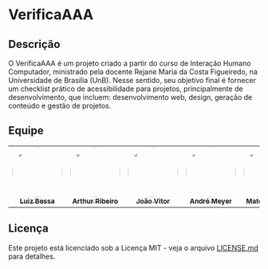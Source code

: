 # VerificaAAA

## Descrição

O VerificaAAA é um projeto criado a partir do curso de Interação Humano Computador, ministrado pela docente Rejane Maria da Costa Figueiredo, na Universidade de Brasília (UnB). Nesse sentido, seu objetivo final é fornecer um checklist prático de acessibilidade para projetos, principalmente de desenvolvimento, que incluem: desenvolvimento web, design, geração de conteúdo e gestão de projetos.

## Equipe

<table>
  <tr>
    <td align="center"><a href="https://github.com/lfelipebessa"><img style="border-radius: 50%;" src="https://github.com/lfelipebessa.png" width="100px;" alt=""/><br /><sub><b>Luiz Bessa</b></sub></a><br />
    <td align="center"><a href="https://github.com/artrsousa1"><img style="border-radius: 50%;" src="https://github.com/artrsousa1.png" width="100px;" alt=""/><br /><sub><b>Arthur Ribeiro</b></sub></a><br />   
    <td align="center"><a href="https://github.com/Joaovitor045"><img style="border-radius: 50%;" src="https://github.com/Joaovitor045.png" width="100px;" alt=""/><br /><sub><b>Joâo Vitor</b></sub></a><br />   
    <td align="center"><a href="https://github.com/AndreMeyerr "><img style="border-radius: 50%;" src="https://github.com/AndreMeyerr.png" width="100px;" alt=""/><br /><sub><b>André Meyer</b></sub></a><br />
    <td align="center"><a href="https://github.com/matix0 "><img style="border-radius: 50%;" src="https://github.com/matix0.png" width="100px;" alt=""/><br /><sub><b>Mateus Vieira</b></sub></a><br />
  </tr>
</table>

## Licença

Este projeto está licenciado sob a Licença MIT - veja o arquivo [LICENSE.md](https://github.com/vitorfleonardo/VerificaAAA/tree/main?tab=License-1-ov-file) para detalhes.
